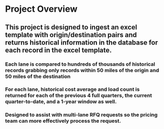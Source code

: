 # Project Overview

## This project is designed to ingest an excel template with origin/destination pairs and returns historical information in the database for each record in the excel template.  

###     Each lane is compared to hundreds of thousands of historical records grabbing only records within 50 miles of the origin and 50 miles of the destination

###     For each lane, historical cost average and load count is returned for each of the previous 4 full quarters, the current quarter-to-date, and a 1-year window as well.

###     Designed to assist with multi-lane RFQ requests so the pricing team can more effectively process the request.
